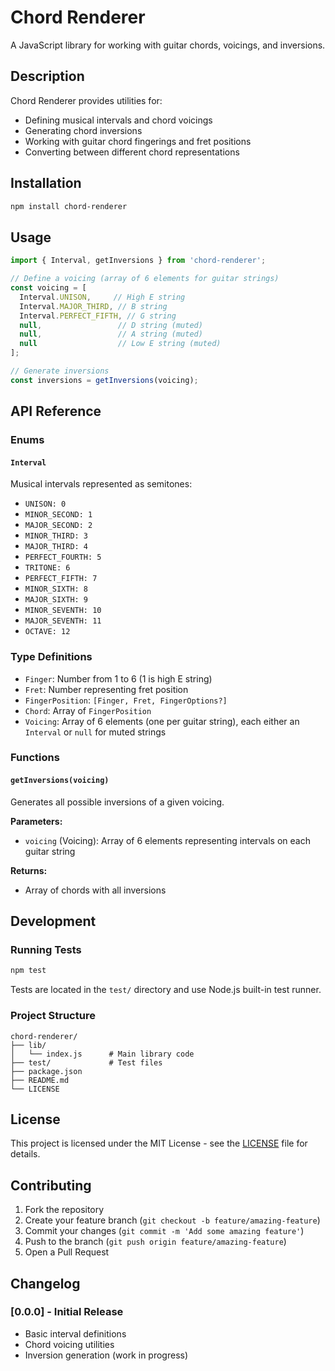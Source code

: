 # Chord Renderer

A JavaScript library for working with guitar chords, voicings, and inversions.

## Description

Chord Renderer provides utilities for:
- Defining musical intervals and chord voicings
- Generating chord inversions
- Working with guitar chord fingerings and fret positions
- Converting between different chord representations

## Installation

```bash
npm install chord-renderer
```

## Usage

```javascript
import { Interval, getInversions } from 'chord-renderer';

// Define a voicing (array of 6 elements for guitar strings)
const voicing = [
  Interval.UNISON,     // High E string
  Interval.MAJOR_THIRD, // B string
  Interval.PERFECT_FIFTH, // G string
  null,                 // D string (muted)
  null,                 // A string (muted)  
  null                  // Low E string (muted)
];

// Generate inversions
const inversions = getInversions(voicing);
```

## API Reference

### Enums

#### `Interval`
Musical intervals represented as semitones:
- `UNISON: 0`
- `MINOR_SECOND: 1`
- `MAJOR_SECOND: 2`
- `MINOR_THIRD: 3`
- `MAJOR_THIRD: 4`
- `PERFECT_FOURTH: 5`
- `TRITONE: 6`
- `PERFECT_FIFTH: 7`
- `MINOR_SIXTH: 8`
- `MAJOR_SIXTH: 9`
- `MINOR_SEVENTH: 10`
- `MAJOR_SEVENTH: 11`
- `OCTAVE: 12`

### Type Definitions

- `Finger`: Number from 1 to 6 (1 is high E string)
- `Fret`: Number representing fret position
- `FingerPosition`: `[Finger, Fret, FingerOptions?]`
- `Chord`: Array of `FingerPosition`
- `Voicing`: Array of 6 elements (one per guitar string), each either an `Interval` or `null` for muted strings

### Functions

#### `getInversions(voicing)`
Generates all possible inversions of a given voicing.

**Parameters:**
- `voicing` (Voicing): Array of 6 elements representing intervals on each guitar string

**Returns:**
- Array of chords with all inversions

## Development

### Running Tests

```bash
npm test
```

Tests are located in the `test/` directory and use Node.js built-in test runner.

### Project Structure

```
chord-renderer/
├── lib/
│   └── index.js      # Main library code
├── test/             # Test files
├── package.json
├── README.md
└── LICENSE
```

## License

This project is licensed under the MIT License - see the [LICENSE](LICENSE) file for details.

## Contributing

1. Fork the repository
2. Create your feature branch (`git checkout -b feature/amazing-feature`)
3. Commit your changes (`git commit -m 'Add some amazing feature'`)
4. Push to the branch (`git push origin feature/amazing-feature`)
5. Open a Pull Request

## Changelog

### [0.0.0] - Initial Release
- Basic interval definitions
- Chord voicing utilities
- Inversion generation (work in progress)